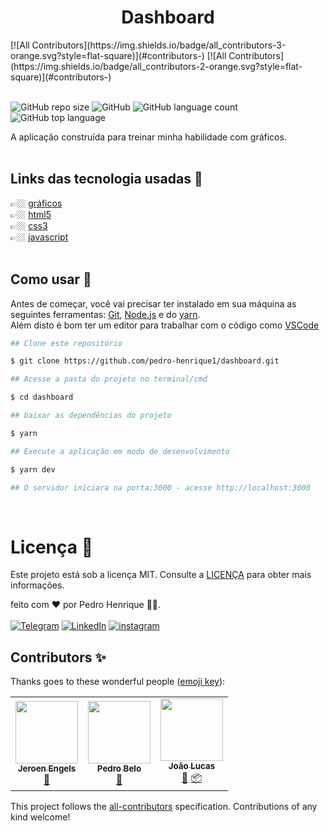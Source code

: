 <h1 align = "center">Dashboard</h1>
<!-- ALL-CONTRIBUTORS-BADGE:START - Do not remove or modify this section -->
[![All Contributors](https://img.shields.io/badge/all_contributors-3-orange.svg?style=flat-square)](#contributors-)
<!-- ALL-CONTRIBUTORS-BADGE:END -->
<!-- ALL-CONTRIBUTORS-BADGE:START - Do not remove or modify this section -->
[![All Contributors](https://img.shields.io/badge/all_contributors-2-orange.svg?style=flat-square)](#contributors-)
<!-- ALL-CONTRIBUTORS-BADGE:END -->

<br>
<br>

![GitHub repo size](https://img.shields.io/github/repo-size/pedro-henrique1/dashboard)
![GitHub](https://img.shields.io/github/license/pedro-henrique1/dashboard)
![GitHub language count](https://img.shields.io/github/languages/count/pedro-henrique1/dashboard)
![GitHub top language](https://img.shields.io/github/languages/top/pedro-henrique1/dashboard)

<p>A aplicação construída para treinar minha habilidade com gráficos.
<br>
<br>

## Links das tecnologia usadas 🔗

👉🏼 [gráficos](https://developers.google.com/chart/)<br>
👉🏼 [html5](https://developer.mozilla.org/pt-BR/docs/Web/HTML)<br>
👉🏼 [css3](https://developer.mozilla.org/pt-br/docs/web/css)<br>
👉🏼 [javascript](https://developer.mozilla.org/pt-BR/docs/Web/JavaScript/About_JavaScript)
<br>
<br>

## Como usar 🎉

Antes de começar, você vai precisar ter instalado em sua máquina as seguintes ferramentas:
[Git](https://git-scm.com), [Node.js](https://nodejs.org/en/) e do [yarn](https://yarnpkg.com/).<br>
Além disto é bom ter um editor para trabalhar com o código como [VSCode](https://code.visualstudio.com/)

```zsh
## Clone este repositório

$ git clone https://github.com/pedro-henrique1/dashboard.git

## Acesse a pasta do projeto no terminal/cmd

$ cd dashboard

## baixar as dependências do projeto

$ yarn

## Execute a aplicação em modo de desenvolvimento

$ yarn dev

## O servidor iniciara na porta:3000 - acesse http://localhost:3000

```

<br>

# Licença 📝

Este projeto está sob a licença MIT. Consulte a [LICENÇA](/LICENSE) para obter mais informações.

feito com ❤️ por Pedro Henrique 👏🏼.<br>
<br>
[![Telegram](https://img.shields.io/badge/-TELEGRAM-2CA5E0?style=for-the-badge&logo=telegram&logoColor=white)](https://t.me/pedr0_henrique)
[![LinkedIn](https://img.shields.io/badge/-LINKEDIN-0077B5?style=for-the-badge&logo=linkedin&logoColor=white)](https://www.linkedin.com/in/pedro-henrique-silva-rodrigues-0544ab199/)
[![instagram](https://img.shields.io/badge/instagram-%23E4405F.svg?&style=for-the-badge&logo=instagram&logoColor=white)](https://www.instagram.com/pedro_henrique_dev/)






## Contributors ✨

Thanks goes to these wonderful people ([emoji key](https://allcontributors.org/docs/en/emoji-key)):

<!-- ALL-CONTRIBUTORS-LIST:START - Do not remove or modify this section -->
<!-- prettier-ignore-start -->
<!-- markdownlint-disable -->
<table>
  <tr>
    <td align="center"><a href="https://jfmengels.net/"><img src="https://avatars1.githubusercontent.com/u/3869412?v=4?s=100" width="100px;" alt=""/><br /><sub><b>Jeroen Engels</b></sub></a><br /><a href="https://github.com/pedro-henrique1/dashboard/commits?author=jfmengels" title="Documentation">📖</a></td>
    <td align="center"><a href="https://github.com/pedro"><img src="https://avatars2.githubusercontent.com/u/2248?v=4?s=100" width="100px;" alt=""/><br /><sub><b>Pedro Belo</b></sub></a><br /><a href="#maintenance-pedro" title="Maintenance">🚧</a></td>
    <td align="center"><a href="https://github.com/joaolucassilva"><img src="https://avatars3.githubusercontent.com/u/32723985?v=4?s=100" width="100px;" alt=""/><br /><sub><b>João Lucas</b></sub></a><br /><a href="#maintenance-joaolucassilva" title="Maintenance">🚧</a> <a href="#platform-joaolucassilva" title="Packaging/porting to new platform">📦</a></td>
  </tr>
</table>

<!-- markdownlint-restore -->
<!-- prettier-ignore-end -->

<!-- ALL-CONTRIBUTORS-LIST:END -->

This project follows the [all-contributors](https://github.com/all-contributors/all-contributors) specification. Contributions of any kind welcome!
